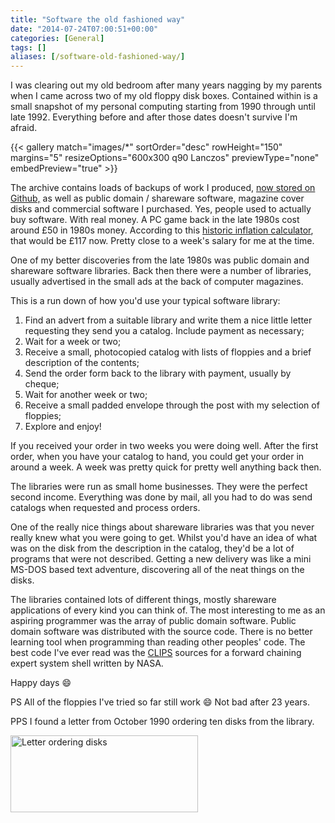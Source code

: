 ```yaml
---
title: "Software the old fashioned way"
date: "2014-07-24T07:00:51+00:00"
categories: [General]
tags: []
aliases: [/software-old-fashioned-way/]
---
```


I was clearing out my old bedroom after many years nagging by my parents when I came across two of my old floppy disk boxes. Contained within is a small snapshot of my personal computing starting from 1990 through until late 1992. Everything before and after those dates doesn't survive I'm afraid.

{{< gallery match="images/*"
            sortOrder="desc"
            rowHeight="150"
            margins="5"
            resizeOptions="600x300 q90 Lanczos"
            previewType="none"
            embedPreview="true" >}}

The archive contains loads of backups of work I produced, <a href="https://github.com/digitalbricklayer">now stored on Github,</a> as well as public domain / shareware software, magazine cover disks and commercial software I purchased. Yes, people used to actually buy software. With real money. A PC game back in the late 1980s cost around £50 in 1980s money. According to this <a href="http://www.thisismoney.co.uk/money/bills/article-1633409/Historic-inflation-calculator-value-money-changed-1900.html">historic inflation calculator</a>, that would be £117 now. Pretty close to a week's salary for me at the time.

One of my better discoveries from the late 1980s was public domain and shareware software libraries. Back then there were a number of libraries, usually advertised in the small ads at the back of computer magazines.

This is a run down of how you'd use your typical software library:
<ol>
 	<li>Find an advert from a suitable library and write them a nice little letter requesting they send you a catalog. Include payment as necessary;</li>
 	<li>Wait for a week or two;</li>
 	<li>Receive a small, photocopied catalog with lists of floppies and a brief description of the contents;</li>
 	<li>Send the order form back to the library with payment, usually by cheque;</li>
 	<li>Wait for another week or two;</li>
 	<li>Receive a small padded envelope through the post with my selection of floppies;</li>
 	<li>Explore and enjoy!</li>
</ol>
If you received your order in two weeks you were doing well. After the first order, when you have your catalog to hand, you could get your order in around a week. A week was pretty quick for pretty well anything back then.

The libraries were run as small home businesses. They were the perfect second income. Everything was done by mail, all you had to do was send catalogs when requested and process orders.

One of the really nice things about shareware libraries was that you never really knew what you were going to get. Whilst you'd have an idea of what was on the disk from the description in the catalog, they'd be a lot of programs that were not described. Getting a new delivery was like a mini MS-DOS based text adventure, discovering all of the neat things on the disks.

The libraries contained lots of different things, mostly shareware applications of every kind you can think of. The most interesting to me as an aspiring programmer was the array of public domain software. Public domain software was distributed with the source code. There is no better learning tool when programming than reading other peoples' code. The best code I've ever read was the <a href="https://en.wikipedia.org/wiki/CLIPS">CLIPS</a> sources for a forward chaining expert system shell written by NASA.

Happy days :smile:

PS All of the floppies I've tried so far still work :smile: Not bad after 23 years.

PPS I found a letter from October 1990 ordering ten disks from the library.

<a href="/images/uploads/2014/07/pdsl-letter.png"><img class="aligncenter wp-image-2995 size-medium" src="/images/uploads/2014/07/pdsl-letter-300x123.png" alt="Letter ordering disks" width="300" height="123" /></a>

&nbsp;

